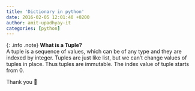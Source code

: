 ```yaml
---
title: 'Dictionary in python'
date: 2016-02-05 12:01:40 +0200
author: amit-upadhyay-it
categories: [python]
---
```



{: .info .note}
**What is a Tuple?**<br>A tuple is a sequence of values, which can be of any type and they are indexed by integer. Tuples are just like list, but we can’t change values of tuples in place. Thus tuples are immutable. The index value of tuple starts from 0.


Thank you 👏
